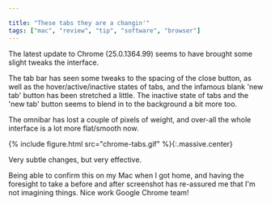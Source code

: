 ```yaml
---

title: "These tabs they are a changin'"
tags: ["mac", "review", "tip", "software", "browser"]
---
```

The latest update to Chrome (25.0.1364.99) seems to have brought some slight tweaks the interface.

The tab bar has seen some tweaks to the spacing of the close button, as well as the hover/active/inactive states of tabs, and the infamous blank 'new tab' button has been stretched a little. The inactive state of tabs and the 'new tab' button seems to blend in to the background a bit more too.

<!-- more -->

The omnibar has lost a couple of pixels of weight, and over-all the whole interface is a lot more flat/smooth now.

{% include figure.html src="chrome-tabs.gif" %}{:.massive.center}

Very subtle changes, but very effective.

Being able to confirm this on my Mac when I got home, and having the foresight to take a before and after screenshot has re-assured me that I'm not imagining things. Nice work Google Chrome team!
